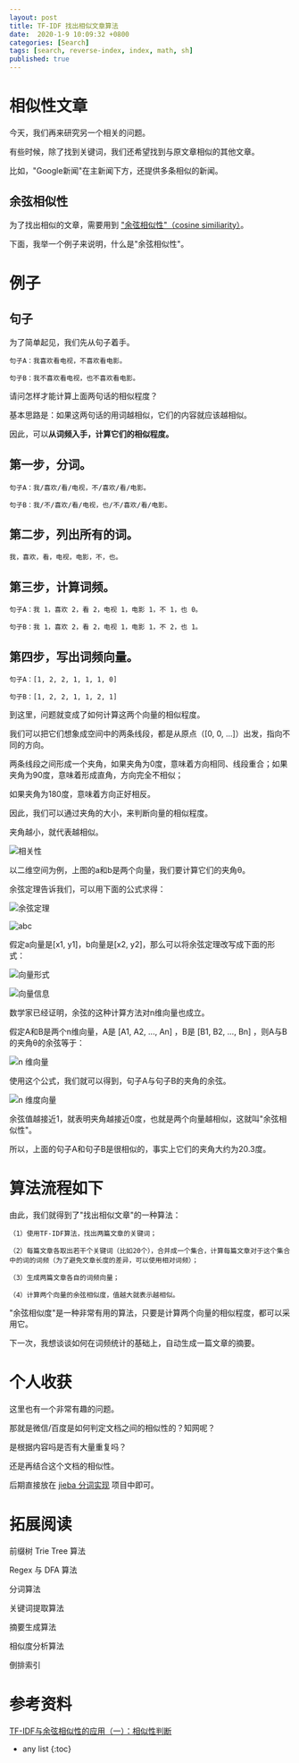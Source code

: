 ```yaml
---
layout: post
title: TF-IDF 找出相似文章算法
date:  2020-1-9 10:09:32 +0800
categories: [Search]
tags: [search, reverse-index, index, math, sh]
published: true
---
```


# 相似性文章

今天，我们再来研究另一个相关的问题。

有些时候，除了找到关键词，我们还希望找到与原文章相似的其他文章。

比如，"Google新闻"在主新闻下方，还提供多条相似的新闻。

## 余弦相似性

为了找出相似的文章，需要用到 ["余弦相似性"（cosine similiarity）](http://en.wikipedia.org/wiki/Cosine_similarity)。

下面，我举一个例子来说明，什么是"余弦相似性"。

# 例子

## 句子

为了简单起见，我们先从句子着手。

```
句子A：我喜欢看电视，不喜欢看电影。

句子B：我不喜欢看电视，也不喜欢看电影。
```

请问怎样才能计算上面两句话的相似程度？

基本思路是：如果这两句话的用词越相似，它们的内容就应该越相似。

因此，可以**从词频入手，计算它们的相似程度。**

## 第一步，分词。

```
句子A：我/喜欢/看/电视，不/喜欢/看/电影。

句子B：我/不/喜欢/看/电视，也/不/喜欢/看/电影。
```

## 第二步，列出所有的词。

```
我，喜欢，看，电视，电影，不，也。
```

## 第三步，计算词频。

```
句子A：我 1，喜欢 2，看 2，电视 1，电影 1，不 1，也 0。

句子B：我 1，喜欢 2，看 2，电视 1，电影 1，不 2，也 1。
```

## 第四步，写出词频向量。

```
句子A：[1, 2, 2, 1, 1, 1, 0]

句子B：[1, 2, 2, 1, 1, 2, 1]
```

到这里，问题就变成了如何计算这两个向量的相似程度。

我们可以把它们想象成空间中的两条线段，都是从原点（[0, 0, ...]）出发，指向不同的方向。

两条线段之间形成一个夹角，如果夹角为0度，意味着方向相同、线段重合；如果夹角为90度，意味着形成直角，方向完全不相似；

如果夹角为180度，意味着方向正好相反。

因此，我们可以通过夹角的大小，来判断向量的相似程度。

夹角越小，就代表越相似。

![相关性](http://www.ruanyifeng.com/blogimg/asset/201303/bg2013032002.png)

以二维空间为例，上图的a和b是两个向量，我们要计算它们的夹角θ。

余弦定理告诉我们，可以用下面的公式求得：

![余弦定理](http://www.ruanyifeng.com/blogimg/asset/201303/bg2013032004.png)

![abc](http://www.ruanyifeng.com/blogimg/asset/201303/bg2013032003.png)

假定a向量是[x1, y1]，b向量是[x2, y2]，那么可以将余弦定理改写成下面的形式：

![向量形式](http://www.ruanyifeng.com/blogimg/asset/201303/bg2013032006.png)

![向量信息](http://www.ruanyifeng.com/blogimg/asset/201303/bg2013032005.png)

数学家已经证明，余弦的这种计算方法对n维向量也成立。

假定A和B是两个n维向量，A是 [A1, A2, ..., An] ，B是 [B1, B2, ..., Bn] ，则A与B的夹角θ的余弦等于：

![n 维向量](http://www.ruanyifeng.com/blogimg/asset/201303/bg2013032007.png)

使用这个公式，我们就可以得到，句子A与句子B的夹角的余弦。

![n 维度向量](http://www.ruanyifeng.com/blogimg/asset/201303/bg2013032008.png)

余弦值越接近1，就表明夹角越接近0度，也就是两个向量越相似，这就叫"余弦相似性"。

所以，上面的句子A和句子B是很相似的，事实上它们的夹角大约为20.3度。


# 算法流程如下

由此，我们就得到了"找出相似文章"的一种算法：

```
（1）使用TF-IDF算法，找出两篇文章的关键词；

（2）每篇文章各取出若干个关键词（比如20个），合并成一个集合，计算每篇文章对于这个集合中的词的词频（为了避免文章长度的差异，可以使用相对词频）；

（3）生成两篇文章各自的词频向量；

（4）计算两个向量的余弦相似度，值越大就表示越相似。
```

"余弦相似度"是一种非常有用的算法，只要是计算两个向量的相似程度，都可以采用它。

下一次，我想谈谈如何在词频统计的基础上，自动生成一篇文章的摘要。

# 个人收获

这里也有一个非常有趣的问题。

那就是微信/百度是如何判定文档之间的相似性的？知网呢？

是根据内容吗是否有大量重复吗？

还是再结合这个文档的相似性。

后期直接放在 [jieba 分词实现](https://github.com/houbb/segment) 项目中即可。

# 拓展阅读

前缀树 Trie Tree 算法

Regex 与 DFA 算法

分词算法

关键词提取算法

摘要生成算法

相似度分析算法

倒排索引

# 参考资料

[TF-IDF与余弦相似性的应用（一）：相似性判断](http://www.ruanyifeng.com/blog/2013/03/cosine_similarity.html)

* any list
{:toc}